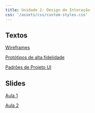 ```yaml
---
title: Unidade 2: Design de Interação
css: '/assets/css/custom-styles.css'
---
```


## Textos

[Wireframes](https://tiagomassoni.github.io/ihc-texts/unidade2/wireframes.html)

[Protótipos de alta fidelidade](https://tiagomassoni.github.io/ihc-texts/unidade2/prototipos.html)

[Padrões de Projeto UI](https://tiagomassoni.github.io/ihc-texts/unidade2/padroes.html)


## Slides

[Aula 1]()

[Aula 2]()